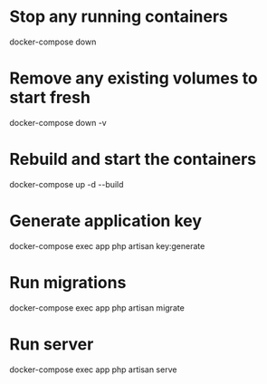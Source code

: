 # Stop any running containers

docker-compose down

# Remove any existing volumes to start fresh

docker-compose down -v

# Rebuild and start the containers

docker-compose up -d --build

# Generate application key

docker-compose exec app php artisan key:generate

# Run migrations

docker-compose exec app php artisan migrate

# Run server

docker-compose exec app php artisan serve
